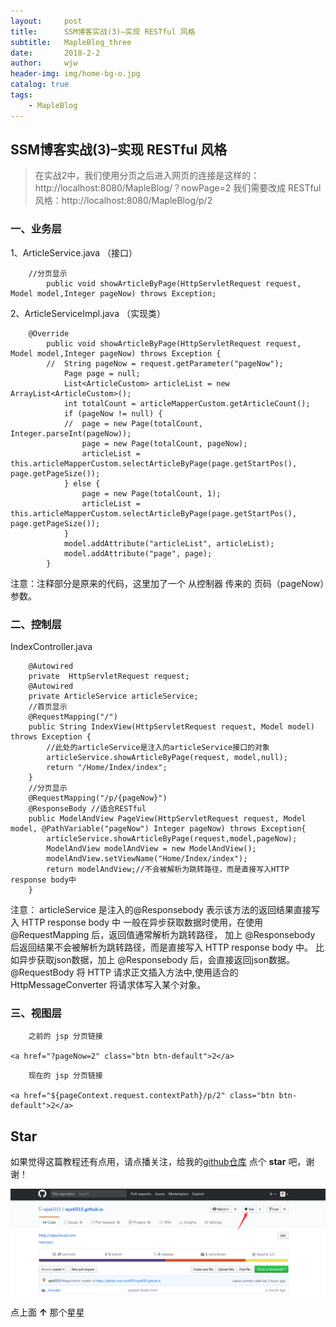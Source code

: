 ```yaml
---
layout:     post
title:      SSM博客实战(3)–实现 RESTful 风格
subtitle:   MapleBlog_three
date:       2018-2-2
author:     wjw
header-img: img/home-bg-o.jpg
catalog: true
tags:
    - MapleBlog
---
```

## SSM博客实战(3)–实现 RESTful 风格

>在实战2中，我们使用分页之后进入网页的连接是这样的：http://localhost:8080/MapleBlog/？nowPage=2
我们需要改成 RESTful 风格：http://localhost:8080/MapleBlog/p/2

### 一、业务层

1、ArticleService.java （接口）
```
    //分页显示
        public void showArticleByPage(HttpServletRequest request, Model model,Integer pageNow) throws Exception;
```
 
2、ArticleServiceImpl.java （实现类）
```
    @Override
        public void showArticleByPage(HttpServletRequest request, Model model,Integer pageNow) throws Exception {
        //  String pageNow = request.getParameter("pageNow");
            Page page = null;
            List<ArticleCustom> articleList = new ArrayList<ArticleCustom>();
            int totalCount = articleMapperCustom.getArticleCount();
            if (pageNow != null) {
            //  page = new Page(totalCount, Integer.parseInt(pageNow));
                page = new Page(totalCount, pageNow);
                articleList = this.articleMapperCustom.selectArticleByPage(page.getStartPos(), page.getPageSize());
            } else {
                page = new Page(totalCount, 1);
                articleList = this.articleMapperCustom.selectArticleByPage(page.getStartPos(), page.getPageSize());
            }
            model.addAttribute("articleList", articleList);
            model.addAttribute("page", page);
        }
```
注意：注释部分是原来的代码，这里加了一个 从控制器 传来的 页码（pageNow）参数。

 

 
### 二、控制层

IndexController.java
```
    @Autowired
    private  HttpServletRequest request;
    @Autowired
    private ArticleService articleService;
    //首页显示
    @RequestMapping("/")
    public String IndexView(HttpServletRequest request, Model model) throws Exception {
        //此处的articleService是注入的articleService接口的对象
        articleService.showArticleByPage(request, model,null);
        return "/Home/Index/index";
    }
    //分页显示
    @RequestMapping("/p/{pageNow}")
    @ResponseBody //适合RESTful
    public ModelAndView PageView(HttpServletRequest request, Model model, @PathVariable("pageNow") Integer pageNow) throws Exception{
        articleService.showArticleByPage(request,model,pageNow);
        ModelAndView modelAndView = new ModelAndView();
        modelAndView.setViewName("Home/Index/index");
        return modelAndView;//不会被解析为跳转路径，而是直接写入HTTP response body中
    }
```
 

注意：
articleService 是注入的@Responsebody 表示该方法的返回结果直接写入 HTTP response body 中
一般在异步获取数据时使用，在使用 @RequestMapping 后，返回值通常解析为跳转路径，
加上 @Responsebody 后返回结果不会被解析为跳转路径，而是直接写入 HTTP response body 中。
比如异步获取json数据，加上 @Responsebody 后，会直接返回json数据。
@RequestBody 将 HTTP 请求正文插入方法中,使用适合的 HttpMessageConverter 将请求体写入某个对象。

 
### 三、视图层
```
    之前的 jsp 分页链接

<a href="?pageNow=2" class="btn btn-default">2</a>
```
```
    现在的 jsp 分页链接

<a href="${pageContext.request.contextPath}/p/2" class="btn btn-default">2</a>
```

## Star
如果觉得这篇教程还有点用，请点播关注，给我的<a href="https://github.com/wjw0315/wjw0315.github.io" target="view_window">github仓库</a> 点个 **star** 吧，谢谢！

![](https://raw.githubusercontent.com/wjw0315/blog_gitalk/master/star.png)

点上面 **↑** 那个星星
